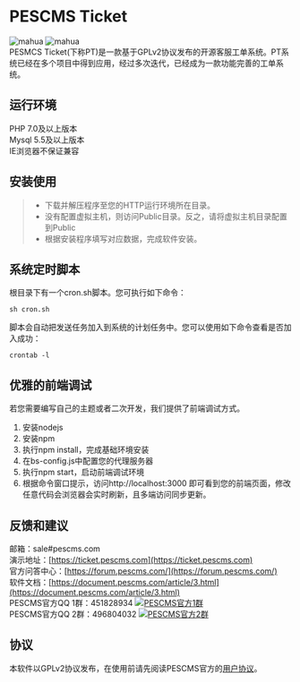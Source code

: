 # PESCMS Ticket  
![mahua](https://img.shields.io/github/tag/lazyphp/PESCMS-Ticket.svg) ![mahua](https://img.shields.io/github/license/lazyphp/PESCMS-Ticket.svg)      
PESMCS Ticket(下称PT)是一款基于GPLv2协议发布的开源客服工单系统。PT系统已经在多个项目中得到应用，经过多次迭代，已经成为一款功能完善的工单系统。  

## 运行环境  
PHP 7.0及以上版本  
Mysql 5.5及以上版本  
IE浏览器不保证兼容  
  
## 安装使用  
> * 下载并解压程序至您的HTTP运行环境所在目录。  
> * 没有配置虚拟主机，则访问Public目录。反之，请将虚拟主机目录配置到Public  
> * 根据安装程序填写对应数据，完成软件安装。  

## 系统定时脚本
根目录下有一个cron.sh脚本。您可执行如下命令：
```shell
sh cron.sh
```
脚本会自动把发送任务加入到系统的计划任务中。您可以使用如下命令查看是否加入成功：
```shell
crontab -l
```

## 优雅的前端调试
若您需要编写自己的主题或者二次开发，我们提供了前端调试方式。
1. 安装nodejs
2. 安装npm
3. 执行npm install，完成基础环境安装
4. 在bs-config.js中配置您的代理服务器
5. 执行npm start，启动前端调试环境
6. 根据命令窗口提示，访问http://localhost:3000 即可看到您的前端页面，修改任意代码会浏览器会实时刷新，且多端访问同步更新。

## 反馈和建议
邮箱：sale#pescms.com  
演示地址：[https://ticket.pescms.com](https://ticket.pescms.com)  
官方问答中心：[https://forum.pescms.com/](https://forum.pescms.com/)  
软件文档：[https://document.pescms.com/article/3.html](https://document.pescms.com/article/3.html)  
PESCMS官方QQ 1群：451828934 <a target="_blank" href="http://shang.qq.com/wpa/qunwpa?idkey=70b9d382c5751b7b64117191a71d083fbab885f1fb7c009f0dc427851300be3a"><img border="0" src="http://pub.idqqimg.com/wpa/images/group.png" alt="PESCMS官方1群" title="PESCMS官方1群"></a>  
PESCMS官方QQ 2群：496804032 <a target="_blank" href="https://jq.qq.com/?_wv=1027&k=5HqmNLN"><img border="0" src="http://pub.idqqimg.com/wpa/images/group.png" alt="PESCMS官方2群" title="PESCMS官方2群"></a>

## 协议
本软件以GPLv2协议发布，在使用前请先阅读PESCMS官方的[用户协议](https://www.pescms.com/article/view/-1.html)。  